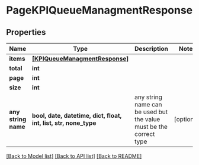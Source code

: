 # PageKPIQueueManagmentResponse


## Properties
Name | Type | Description | Notes
------------ | ------------- | ------------- | -------------
**items** | [**[KPIQueueManagmentResponse]**](KPIQueueManagmentResponse.md) |  | 
**total** | **int** |  | 
**page** | **int** |  | 
**size** | **int** |  | 
**any string name** | **bool, date, datetime, dict, float, int, list, str, none_type** | any string name can be used but the value must be the correct type | [optional]

[[Back to Model list]](../README.md#documentation-for-models) [[Back to API list]](../README.md#documentation-for-api-endpoints) [[Back to README]](../README.md)


